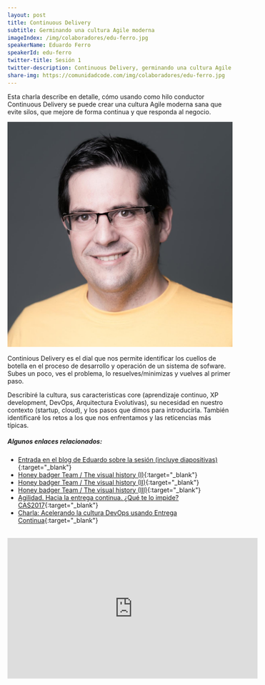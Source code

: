 ```yaml
---
layout: post
title: Continuous Delivery
subtitle: Germinando una cultura Agile moderna
imageIndex: /img/colaboradores/edu-ferro.jpg
speakerName: Eduardo Ferro
speakerId: edu-ferro
twitter-title: Sesión 1
twitter-description: Continuous Delivery, germinando una cultura Agile moderna. Eduardo Ferro.
share-img: https://comunidadcode.com/img/colaboradores/edu-ferro.jpg
---
```


Esta charla describe en detalle, cómo usando como hilo conductor Continuous Delivery se puede crear una cultura Agile moderna sana que evite silos, que mejore de forma continua y que responda al negocio.

<div class="next-session-image">
<a href="../colaboradores/edu-ferro"><img src="/img/colaboradores/edu-ferro.jpg"></a>
</div>

Continious Delivery es el dial que nos permite identificar los cuellos de botella en el proceso de desarrollo y operación de un sistema de sofware. Subes un poco, ves el problema, lo resuelves/minimizas y vuelves al primer paso.

Describiré la cultura, sus caracteristicas core (aprendizaje continuo, XP development, DevOps, Arquitectura Evolutivas), su necesidad en nuestro contexto (startup, cloud), y los pasos que dimos para introducirla. También identificaré los retos a los que nos enfrentamos y las reticencias más típicas.

##### Algunos enlaces relacionados:
* [Entrada en el blog de Eduardo sobre la sesión (incluye diapositivas)](http://www.eferro.net/2018/01/code-continious-delivery-germinando-una.html){:target="_blank"}
* [Honey badger Team / The visual history (I)](http://www.eferro.net/2017/07/honey-badger-team-visual-history.html){:target="_blank"}
* [Honey badger Team / The visual history (II)](http://www.eferro.net/2017/07/honey-badger-team-visual-history-ii.html){:target="_blank"}
* [Honey badger Team / The visual history (III)](http://www.eferro.net/2017/07/honey-badger-team-visual-history-iii.html){:target="_blank"}
* [Agilidad. Hacia la entrega continua. ¿Qué te lo impide? CAS2017](http://www.eferro.net/2017/11/agilidad-hacia-la-entrega-continua-que.html){:target="_blank"}
* [Charla: Acelerando la cultura DevOps usando Entrega Continua](http://www.eferro.net/2017/10/charla-acelerando-la-cultura-devops.html){:target="_blank"}

<br/>

<iframe class="youtube" width="560" height="315" src="https://www.youtube.com/embed/hbggtXmQcf8" frameborder="0" allowfullscreen title="Video de Youtube: Continuous Delivery"></iframe>
